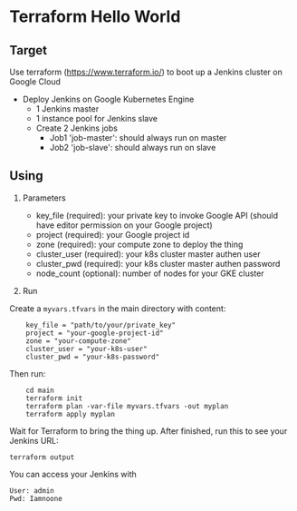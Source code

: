 # Terraform Hello World

## Target

Use terraform (https://www.terraform.io/) to boot up a Jenkins cluster on Google Cloud

- Deploy Jenkins on Google Kubernetes Engine
  - 1 Jenkins master
  - 1 instance pool for Jenkins slave
  - Create 2 Jenkins jobs
    - Job1 'job-master': should always run on master
    - Job2 'job-slave': should always run on slave

## Using

1. Parameters

    - key_file (required): your private key to invoke Google API (should have editor permission on your Google project)
    - project (required): your Google project id
    - zone (required): your compute zone to deploy the thing
    - cluster_user (required): your k8s cluster master authen user
    - cluster_pwd (required): your k8s cluster master authen password
    - node_count (optional): number of nodes for your GKE cluster

2. Run

Create a `myvars.tfvars` in the main directory with content:

        key_file = "path/to/your/private_key"
        project = "your-google-project-id"
        zone = "your-compute-zone"
        cluster_user = "your-k8s-user"
        cluster_pwd = "your-k8s-password"

Then run:

        cd main
        terraform init
        terraform plan -var-file myvars.tfvars -out myplan
        terraform apply myplan

Wait for Terraform to bring the thing up.
After finished, run this to see your Jenkins URL:

    terraform output

You can access your Jenkins with

    User: admin
    Pwd: Iamnoone